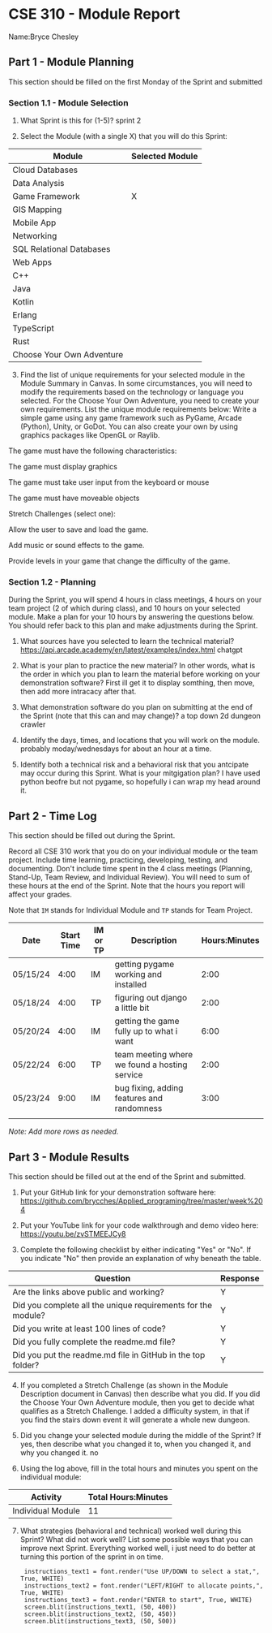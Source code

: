 # CSE 310 - Module Report

Name:Bryce Chesley

## Part 1 - Module Planning

This section should be filled on the first Monday of the Sprint and submitted

### Section 1.1 - Module Selection

1. What Sprint is this for (1-5)?
sprint 2

2. Select the Module (with a single X) that you will do this Sprint:

|Module                   |Selected Module|
|-------------------------|---------------|
|Cloud Databases          |               |
|Data Analysis            |               |
|Game Framework           |        X      |
|GIS Mapping              |               |
|Mobile App               |               |
|Networking               |               |
|SQL Relational Databases |               |
|Web Apps                 |               |
|C++                      |               |
|Java                     |               |
|Kotlin                   |               |
|Erlang                   |               |
|TypeScript               |               |
|Rust                     |               |
|Choose Your Own Adventure|               |

3. Find the list of unique requirements for your selected module in the Module Summary in Canvas.  In some circumstances, you will need to modify the requirements based on the technology or language you selected.  For the Choose Your Own Adventure, you need to create your own requirements.  List the unique module requirements below:
Write a simple game using any game framework such as PyGame, Arcade (Python), Unity, or GoDot. You can also create your own by using graphics packages like OpenGL or Raylib.

The game must have the following characteristics:

The game must display graphics

The game must take user input from the keyboard or mouse

The game must have moveable objects

Stretch Challenges (select one):

Allow the user to save and load the game.

Add music or sound effects to the game.

Provide levels in your game that change the difficulty of the game.

### Section 1.2 - Planning

During the Sprint, you will spend 4 hours in class meetings, 4 hours on your team project (2 of which during class), and 10 hours on your selected module.  Make a plan for your 10 hours by answering the questions below.  You should refer back to this plan and make adjustments during the Sprint.

1. What sources have you selected to learn the technical material?
https://api.arcade.academy/en/latest/examples/index.html
chatgpt

2. What is your plan to practice the new material?  In other words, what is the order in which you plan to learn the material before working on your demonstration software?
First ill get it to display somthing, then move, then add more intracacy after that.

3. What demonstration software do you plan on submitting at the end of the Sprint (note that this can and may change)?
a top down 2d dungeon crawler

4. Identify the days, times, and locations that you will work on the module.
probably moday/wednesdays for about an hour at a time.

5. Identify both a technical risk and a behavioral risk that you antcipate may occur during this Sprint.  What is your mitgigation plan?
I have used python beofre but not pygame, so hopefully i can wrap my head around it.


## Part 2 - Time Log

This section should be filled out during the Sprint. 

Record all CSE 310 work that you do on your individual module or the team project.  Include time learning, practicing, developing, testing, and documenting.  Don't include time spent in the 4 class meetings (Planning, Stand-Up, Team Review, and Individual Review).  You will need to sum of these hours at the end of the Sprint. Note that the hours you report will affect your grades.

Note that `IM` stands for Individual Module and `TP` stands for Team Project.  

|Date      |Start Time|IM or TP|Description                                 |Hours:Minutes|
|----------|----------|--------|--------------------------------------------|-------------|
| 05/15/24 |   4:00   |    IM  | getting pygame working and installed       |    2:00     |
| 05/18/24 |   4:00   |    TP  | figuring out django a little bit           |    2:00     |
| 05/20/24 |   4:00   |    IM  |getting the game fully up to what i want    |    6:00     |
| 05/22/24 |   6:00   |    TP  |team meeting where we found a hosting service|   2:00     |
| 05/23/24 |   9:00   |    IM  |bug fixing, adding features and randomness  |    3:00     |
|          |          |        |                                            |             |

_Note: Add more rows as needed._


## Part 3 - Module Results

This section should be filled out at the end of the Sprint and submitted.

1. Put your GitHub link for your demonstration software here: https://github.com/brycches/Applied_programing/tree/master/week%204

2. Put your YouTube link for your code walkthrough and demo video here: https://youtu.be/zvSTMEEJCy8

3. Complete the following checklist by either indicating "Yes" or "No". If you indicate "No" then provide an explanation of why beneath the table.

|Question                                                    |Response|
|------------------------------------------------------------|--------|
|Are the links above public and working?                     |    Y   |
|Did you complete all the unique requirements for the module?|    Y   |
|Did you write at least 100 lines of code?                   |    Y   |
|Did you fully complete the readme.md file?                  |    Y   |
|Did you put the readme.md file in GitHub in the top folder? |    Y   |

4. If you completed a Stretch Challenge (as shown in the Module Description document in Canvas) then describe what you did.  If you did the Choose Your Own Adventure module, then you get to decide what qualifies as a Stretch Challenge. I added a difficulty system, in that if you find the stairs down event it will generate a whole new dungeon.

5. Did you change your selected module during the middle of the Sprint?  If yes, then describe what you changed it to, when you changed it, and why you changed it. no

6. Using the log above, fill in the total hours and minutes you spent on the individual module:

|Activity         |Total Hours:Minutes|
|-----------------|-------------------|
|Individual Module|        11         |

7. What strategies (behavioral and technical) worked well during this Sprint?  What did not work well?  List some possible ways that you can improve next Sprint.
Everything worked well, i just need to do better at turning this portion of the sprint in on time.





        instructions_text1 = font.render("Use UP/DOWN to select a stat,", True, WHITE)
        instructions_text2 = font.render("LEFT/RIGHT to allocate points,", True, WHITE)
        instructions_text3 = font.render("ENTER to start", True, WHITE)
        screen.blit(instructions_text1, (50, 400))
        screen.blit(instructions_text2, (50, 450))
        screen.blit(instructions_text3, (50, 500))